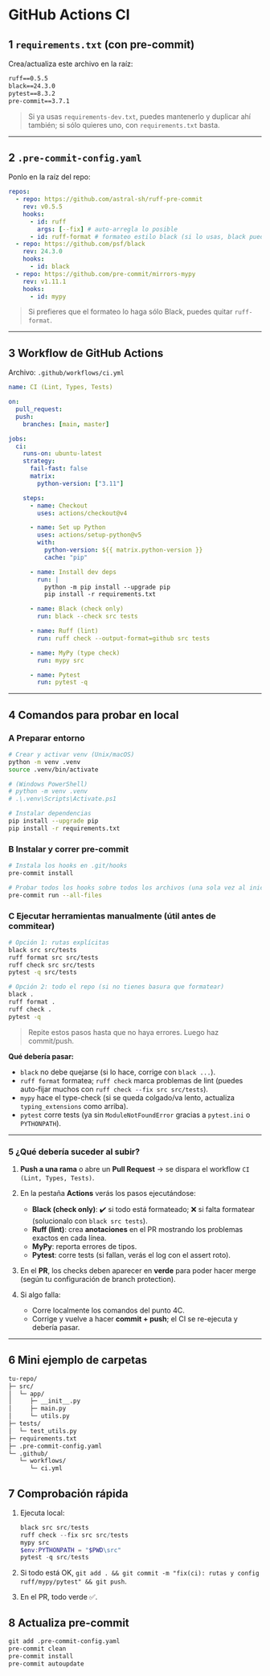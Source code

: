 # GitHub Actions CI

## 1 `requirements.txt` (con pre-commit)

Crea/actualiza este archivo en la raíz:

```txt
ruff==0.5.5
black==24.3.0
pytest==8.3.2
pre-commit==3.7.1
```

> Si ya usas `requirements-dev.txt`, puedes mantenerlo y duplicar ahí también; si sólo quieres uno, con `requirements.txt` basta.

---

## 2 `.pre-commit-config.yaml`

Ponlo en la raíz del repo:

```yaml
repos:
  - repo: https://github.com/astral-sh/ruff-pre-commit
    rev: v0.5.5
    hooks:
      - id: ruff
        args: [--fix] # auto-arregla lo posible
      - id: ruff-format # formateo estilo black (si lo usas, black puede sobrar)
  - repo: https://github.com/psf/black
    rev: 24.3.0
    hooks:
      - id: black
  - repo: https://github.com/pre-commit/mirrors-mypy
    rev: v1.11.1
    hooks:
      - id: mypy
```

> Si prefieres que el formateo lo haga sólo Black, puedes quitar `ruff-format`.

---

## 3 Workflow de GitHub Actions

Archivo: `.github/workflows/ci.yml`

```yaml
name: CI (Lint, Types, Tests)

on:
  pull_request:
  push:
    branches: [main, master]

jobs:
  ci:
    runs-on: ubuntu-latest
    strategy:
      fail-fast: false
      matrix:
        python-version: ["3.11"]

    steps:
      - name: Checkout
        uses: actions/checkout@v4

      - name: Set up Python
        uses: actions/setup-python@v5
        with:
          python-version: ${{ matrix.python-version }}
          cache: "pip"

      - name: Install dev deps
        run: |
          python -m pip install --upgrade pip
          pip install -r requirements.txt

      - name: Black (check only)
        run: black --check src tests

      - name: Ruff (lint)
        run: ruff check --output-format=github src tests

      - name: MyPy (type check)
        run: mypy src

      - name: Pytest
        run: pytest -q
```

---

## 4 Comandos para probar **en local**

### A Preparar entorno

```bash
# Crear y activar venv (Unix/macOS)
python -m venv .venv
source .venv/bin/activate

# (Windows PowerShell)
# python -m venv .venv
# .\.venv\Scripts\Activate.ps1

# Instalar dependencias
pip install --upgrade pip
pip install -r requirements.txt
```

### B Instalar y correr pre-commit

```bash
# Instala los hooks en .git/hooks
pre-commit install

# Probar todos los hooks sobre todos los archivos (una sola vez al inicio)
pre-commit run --all-files
```

### C Ejecutar herramientas manualmente (útil antes de commitear)

```bash
# Opción 1: rutas explícitas
black src src/tests
ruff format src src/tests
ruff check src src/tests
pytest -q src/tests

# Opción 2: todo el repo (si no tienes basura que formatear)
black .
ruff format .
ruff check .
pytest -q
```

> Repite estos pasos hasta que no haya errores. Luego haz commit/push.

**Qué debería pasar:**

- `black` no debe quejarse (si lo hace, corrige con `black ...`).
- `ruff format` formatea; `ruff check` marca problemas de lint (puedes auto-fijar muchos con `ruff check --fix src src/tests`).
- `mypy` hace el type-check (si se queda colgado/va lento, actualiza `typing_extensions` como arriba).
- `pytest` corre tests (ya sin `ModuleNotFoundError` gracias a `pytest.ini` o `PYTHONPATH`).

---

### 5 ¿Qué debería suceder al subir?

1. **Push a una rama** o abre un **Pull Request** → se dispara el workflow `CI (Lint, Types, Tests)`.
2. En la pestaña **Actions** verás los pasos ejecutándose:

   - **Black (check only)**: ✔️ si todo está formateado; ❌ si falta formatear (solucionalo con `black src tests`).
   - **Ruff (lint)**: crea **anotaciones** en el PR mostrando los problemas exactos en cada línea.
   - **MyPy**: reporta errores de tipos.
   - **Pytest**: corre tests (si fallan, verás el log con el assert roto).

3. En el **PR**, los checks deben aparecer en **verde** para poder hacer merge (según tu configuración de branch protection).
4. Si algo falla:

   - Corre localmente los comandos del punto 4C.
   - Corrige y vuelve a hacer **commit + push**; el CI se re-ejecuta y debería pasar.

---

## 6 Mini ejemplo de carpetas

```txt
tu-repo/
├─ src/
│  └─ app/
│     ├─ __init__.py
│     ├─ main.py
│     └─ utils.py
├─ tests/
│  └─ test_utils.py
├─ requirements.txt
├─ .pre-commit-config.yaml
└─ .github/
   └─ workflows/
      └─ ci.yml
```

## 7 Comprobación rápida

1. Ejecuta local:

   ```powershell
   black src src/tests
   ruff check --fix src src/tests
   mypy src
   $env:PYTHONPATH = "$PWD\src"
   pytest -q src/tests
   ```

2. Si todo está OK, `git add . && git commit -m "fix(ci): rutas y config ruff/mypy/pytest" && git push`.
3. En el PR, todo verde ✅.

## 8 Actualiza pre-commit

```txt
git add .pre-commit-config.yaml
pre-commit clean
pre-commit install
pre-commit autoupdate
```
